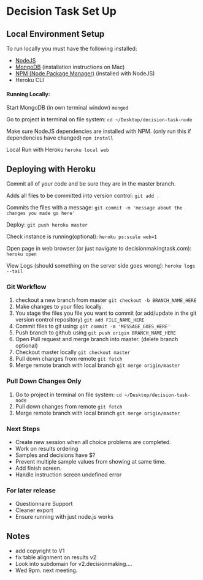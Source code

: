 Decision Task Set Up
====================

## Local Environment Setup

To run locally you must have the following installed:
- [NodeJS](https://nodejs.org/en/download/)
- [MongoDB](https://treehouse.github.io/installation-guides/mac/mongo-mac.html) (installation instructions on Mac)
- [NPM (Node Package Manager)](https://www.npmjs.com/get-npm) (installed with NodeJS)
- Heroku CLI

#### Running Locally:
Start MongoDB (in own terminal window)
`mongod`

Go to project in terminal on file system:
`cd ~/Desktop/decision-task-node`

Make sure NodeJS dependencies are installed with NPM. (only run this if dependencies have changed)
`npm install`

Local Run with Heroku
`heroku local web`

## Deploying with Heroku
Commit all of your code and be sure they are in the master branch.

Adds all files to be committed into version control:
`git add .`

Commits the files with a message:
`git commit -m 'message about the changes you made go here'`

Deploy:
`git push heroku master`

Check instance is running(optional):
`heroku ps:scale web=1`

Open page in web browser (or just navigate to decisionmakingtask.com):
`heroku open`

View Logs (should something on the server side goes wrong):
`heroku logs --tail`

### Git Workflow

1. checkout a new branch from master `git checkout -b BRANCH_NAME_HERE`
2. Make changes to your files locally.
3. You stage the files you file you want to commit (or add/update in the git version control repository) `git add FILE_NAME_HERE`
4. Commit files to git using: `git commit -m 'MESSAGE_GOES_HERE'`
5. Push branch to github using `git push origin BRANCH_NAME_HERE`
6. Open Pull request and merge branch into master. (delete branch optional)
7. Checkout master locally `git checkout master`
8. Pull down changes from remote `git fetch`
9. Merge remote branch with local branch `git merge origin/master`

### Pull Down Changes Only

1. Go to project in terminal on file system:
`cd ~/Desktop/decision-task-node`
2. Pull down changes from remote `git fetch`
3. Merge remote branch with local branch `git merge origin/master`

### Next Steps

- Create new session when all choice problems are completed.
- Work on results ordering
- Samples and decisions have $?
- Prevent multiple sample values from showing at same time.
- Add finish screen.
- Handle instruction screen undefined error


### For later release

- Questionnaire Support
- Cleaner export
- Ensure running with just node.js works


## Notes
- add copyright to V1
- fix table alignment on results v2
- Look into subdomain for v2.decisionmaking....
- Wed 9pm. next meeting.
